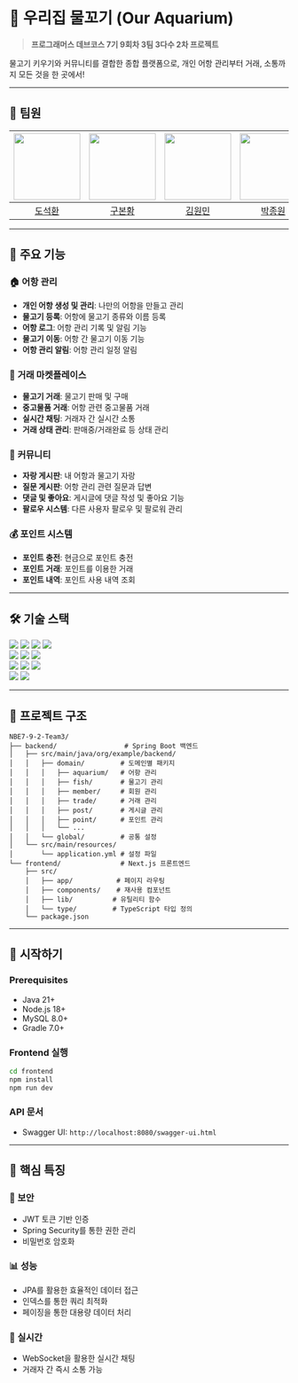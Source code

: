 # 🐠 우리집 물꼬기 (Our Aquarium)

> **프로그래머스 데브코스 7기 9회차 3팀 3다수 2차 프로젝트**

물고기 키우기와 커뮤니티를 결합한 종합 플랫폼으로, 개인 어항 관리부터 거래, 소통까지 모든 것을 한 곳에서!

---

## 🤝 팀원
| <img src="https://github.com/do04080.png" width="120px;" alt=""/> | <img src="https://github.com/BE9koo.png" width="120px;" alt=""/> | <img src="https://github.com/kimwonmin.png" width="120px;" alt=""/> | <img src="https://github.com/premierbell.png" width="120px;" alt=""/> | <img src="https://github.com/qivvoon.png" width="120px;" alt=""/> | <img src="https://github.com/xoxoisme.png" width="120px;" alt=""/> |
| :----------------------------------------------------: | :----------------------------------------------------: | :----------------------------------------------------: | :----------------------------------------------------: | :----------------------------------------------------: | :----------------------------------------------------: |
|   [도석환](https://github.com/do04080)   |   [구본황](https://github.com/BE9koo)   |   [김원민](https://github.com/kimwonmin)   |   [박종원](https://github.com/premierbell)   |   [박지원](https://github.com/qivvoon)   |   [권태현](https://github.com/xoxoisme)   |

---

## 🌟 주요 기능

### 🏠 **어항 관리**
- **개인 어항 생성 및 관리**: 나만의 어항을 만들고 관리
- **물고기 등록**: 어항에 물고기 종류와 이름 등록
- **어항 로그**: 어항 관리 기록 및 알림 기능
- **물고기 이동**: 어항 간 물고기 이동 기능
- **어항 관리 알림**: 어항 관리 일정 알림

### 🛒 **거래 마켓플레이스**
- **물고기 거래**: 물고기 판매 및 구매
- **중고물품 거래**: 어항 관련 중고물품 거래
- **실시간 채팅**: 거래자 간 실시간 소통
- **거래 상태 관리**: 판매중/거래완료 등 상태 관리

### 👥 **커뮤니티**
- **자랑 게시판**: 내 어항과 물고기 자랑
- **질문 게시판**: 어항 관리 관련 질문과 답변
- **댓글 및 좋아요**: 게시글에 댓글 작성 및 좋아요 기능
- **팔로우 시스템**: 다른 사용자 팔로우 및 팔로워 관리

### 💰 **포인트 시스템**
- **포인트 충전**: 현금으로 포인트 충전
- **포인트 거래**: 포인트를 이용한 거래
- **포인트 내역**: 포인트 사용 내역 조회

---

## 🛠️ 기술 스택

<img src="https://img.shields.io/badge/Java-ED8B00?style=for-the-badge&logo=openjdk&logoColor=white"/> <img src="https://img.shields.io/badge/Spring Boot-6DB33F?style=for-the-badge&logo=spring-boot&logoColor=white"/>
<img src="https://img.shields.io/badge/Spring Security-6DB33F?style=for-the-badge&logo=spring&logoColor=white"/> <img src="https://img.shields.io/badge/Spring Data JPA-6DB33F?style=for-the-badge&logo=spring&logoColor=white"/>
<br/>
<img src="https://img.shields.io/badge/Next.js-000000?style=for-the-badge&logo=nextdotjs&logoColor=white"/> <img src="https://img.shields.io/badge/TypeScript-3178C6?style=for-the-badge&logo=typescript&logoColor=white"/> <img src="https://img.shields.io/badge/Tailwind CSS-06B6D4?style=for-the-badge&logo=tailwindcss&logoColor=white"/>
<br/>
<img src="https://img.shields.io/badge/MySQL-4479A1?style=for-the-badge&logo=mysql&logoColor=white"/> <img src="https://img.shields.io/badge/Gradle-02303A?style=for-the-badge&logo=gradle&logoColor=white"/> <img src="https://img.shields.io/badge/AWS S3-569A31?style=for-the-badge&logo=amazon-aws&logoColor=white"/>
<br/>
<img src="https://img.shields.io/badge/JWT-000000?style=for-the-badge&logo=jsonwebtokens&logoColor=white"/> <img src="https://img.shields.io/badge/WebSocket-010101?style=for-the-badge&logo=socketdotio&logoColor=white"/>

---

## 📁 프로젝트 구조

```
NBE7-9-2-Team3/
├── backend/                 # Spring Boot 백엔드
│   ├── src/main/java/org/example/backend/
│   │   ├── domain/         # 도메인별 패키지
│   │   │   ├── aquarium/   # 어항 관리
│   │   │   ├── fish/       # 물고기 관리
│   │   │   ├── member/     # 회원 관리
│   │   │   ├── trade/      # 거래 관리
│   │   │   ├── post/       # 게시글 관리
│   │   │   ├── point/      # 포인트 관리
│   │   │   └── ...
│   │   └── global/         # 공통 설정
│   └── src/main/resources/
│       └── application.yml # 설정 파일
└── frontend/               # Next.js 프론트엔드
    ├── src/
    │   ├── app/           # 페이지 라우팅
    │   ├── components/    # 재사용 컴포넌트
    │   ├── lib/          # 유틸리티 함수
    │   └── type/         # TypeScript 타입 정의
    └── package.json
```

---

## 🚀 시작하기

### Prerequisites
- Java 21+
- Node.js 18+
- MySQL 8.0+
- Gradle 7.0+

### Frontend 실행
```bash
cd frontend
npm install
npm run dev
```

### API 문서
- Swagger UI: `http://localhost:8080/swagger-ui.html`

---

## 🎯 핵심 특징

### 🔐 **보안**
- JWT 토큰 기반 인증
- Spring Security를 통한 권한 관리
- 비밀번호 암호화

### 📊 **성능**
- JPA를 활용한 효율적인 데이터 접근
- 인덱스를 통한 쿼리 최적화
- 페이징을 통한 대용량 데이터 처리

### 🔄 **실시간**
- WebSocket을 활용한 실시간 채팅
- 거래자 간 즉시 소통 가능
